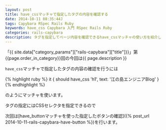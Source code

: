 ```yaml
---
layout: post
title: have_cssマッチャで指定したタグの内容を確認する
date: 2014-10-11 08:35:44J
tags: Capybara RSpec Rails Ruby
keywords: have_css Capybara 入門 RSpec Rails Ruby
categories: rails-capybara
description: タグを指定してページ内容を確認できるhave_cssマッチャの使い方を紹介します。
---
```


「{{ site.data["category_params"]["rails-capybara"]["title"]}}」第{{page.order_in_category}}回の今回は{{ page.description }}

`have_css`マッチャで指定したタグの内容の確認を行うには

{% highlight ruby %}
it { should have_css 'h1', text: '江の島エンジニアBlog' }
{% endhighlight %}

のようにマッチャを使います。

タグの指定にはCSSセレクタを指定できるので

次回は[have_buttonマッチャを使った指定したボタンの確認]({% post_url 2014-10-11-rails-capybara-have-button %})を行います。

